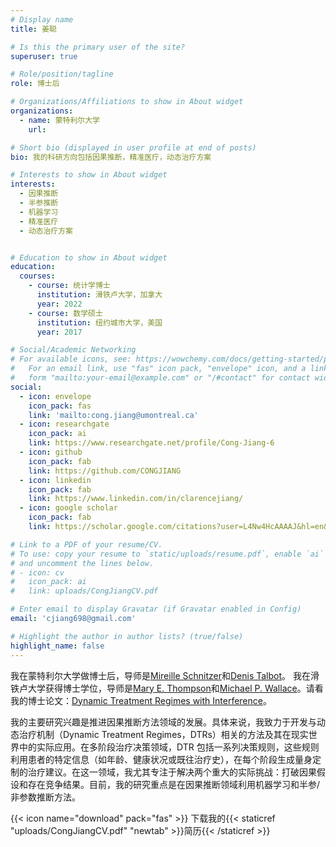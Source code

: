 ```yaml
---
# Display name
title: 姜聪

# Is this the primary user of the site?
superuser: true

# Role/position/tagline
role: 博士后

# Organizations/Affiliations to show in About widget
organizations:
  - name: 蒙特利尔大学
    url:

# Short bio (displayed in user profile at end of posts)
bio: 我的科研方向包括因果推断，精准医疗，动态治疗方案

# Interests to show in About widget
interests:
  - 因果推断
  - 半参推断
  - 机器学习
  - 精准医疗
  - 动态治疗方案


# Education to show in About widget
education:
  courses:
    - course: 统计学博士
      institution: 滑铁卢大学，加拿大
      year: 2022
    - course: 数学硕士
      institution: 纽约城市大学，美国
      year: 2017 

# Social/Academic Networking
# For available icons, see: https://wowchemy.com/docs/getting-started/page-builder/#icons
#   For an email link, use "fas" icon pack, "envelope" icon, and a link in the
#   form "mailto:your-email@example.com" or "/#contact" for contact widget.
social:
  - icon: envelope
    icon_pack: fas
    link: 'mailto:cong.jiang@umontreal.ca'
  - icon: researchgate
    icon_pack: ai
    link: https://www.researchgate.net/profile/Cong-Jiang-6
  - icon: github
    icon_pack: fab
    link: https://github.com/CONGJIANG
  - icon: linkedin
    icon_pack: fab
    link: https://www.linkedin.com/in/clarencejiang/
  - icon: google scholar
    icon_pack: fab
    link: https://scholar.google.com/citations?user=L4Nw4HcAAAAJ&hl=en&oi=sra

# Link to a PDF of your resume/CV.
# To use: copy your resume to `static/uploads/resume.pdf`, enable `ai` icons in `params.toml`,
# and uncomment the lines below.
# - icon: cv
#   icon_pack: ai
#   link: uploads/CongJiangCV.pdf

# Enter email to display Gravatar (if Gravatar enabled in Config)
email: 'cjiang698@gmail.com'

# Highlight the author in author lists? (true/false)
highlight_name: false
---
```


我在蒙特利尔大学做博士后，导师是[Mireille Schnitzer](https://www.mireilleschnitzer.com/research.html)和[Denis Talbot](https://www.crchudequebec.ulaval.ca/en/research/researchers/denis-talbot)。
我在滑铁卢大学获得博士学位，导师是[Mary E. Thompson](https://uwaterloo.ca/statistics-and-actuarial-science/people-profiles/mary-thompson)和[Michael P. Wallace](https://mpwallace.github.io/)。请看我的博士论文：[Dynamic Treatment Regimes with Interference](https://uwspace.uwaterloo.ca/handle/10012/18565)。

我的主要研究兴趣是推进因果推断方法领域的发展。具体来说，我致力于开发与动态治疗机制（Dynamic Treatment Regimes，DTRs）相关的方法及其在现实世界中的实际应用。在多阶段治疗决策领域，DTR 包括一系列决策规则，这些规则利用患者的特定信息（如年龄、健康状况或既往治疗史），在每个阶段生成量身定制的治疗建议。在这一领域，我尤其专注于解决两个重大的实际挑战：打破因果假设和存在竞争结果。目前，我的研究重点是在因果推断领域利用机器学习和半参/非参数推断方法。

{{< icon name="download" pack="fas" >}} 下载我的{{< staticref "uploads/CongJiangCV.pdf" "newtab" >}}简历{{< /staticref >}}

